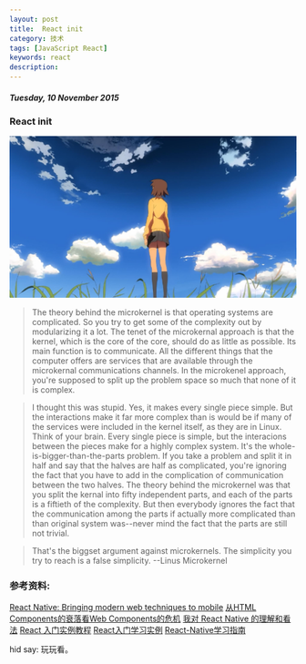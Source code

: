 ```yaml
---
layout: post
title:  React init
category: 技术
tags: [JavaScript React]
keywords: react
description:
---
```


##### Tuesday, 10 November 2015

### React init

![One more time](/../../assets/img/tech/2015/one_more_time_502.JPG)

> The theory behind the microkernel is that operating systems are complicated. So you try to get some of the complexity out by modularizing it a lot. The tenet of the microkernal approach is that the kernel, which is the core of the core, should do as little as possible. Its main function is to communicate. All the different things that the computer offers are services that are available through the microkernal communications channels. In the microkenel approach, you're supposed to split up the problem space so much that none of it is complex.

> I thought this was stupid. Yes, it makes every single piece simple. But the interactions make it far more complex than is would be if many of the services were included in the kernel itself, as they are in Linux. Think of your brain. Every single piece is simple, but the interacions between the pieces make for a highly complex system. It's the whole-is-bigger-than-the-parts problem. If you take a problem and split it in half and say that the halves are half as complicated, you're ignoring the fact that you have to add in the complication of communication between the two halves. The theory behind the microkernel was that you split the kernal into fifty independent parts, and each of the parts is a fiftieth of the complexity. But then everybody ignores the fact that the communication among the parts if actually more complicated than than original system was--never mind the fact that the parts are still not trivial.

> That's the biggset argument against microkernels. The simplicity you try to reach is a false simplicity.
> --Linus Microkernel




### 参考资料:
[React Native: Bringing modern web techniques to mobile](https://code.facebook.com/posts/1014532261909640/react-native-bringing-modern-web-techniques-to-mobile/)
[从HTML Components的衰落看Web Components的危机](http://blog.jobbole.com/77837/)
[我对 React Native 的理解和看法](http://div.io/topic/851?page=1#3453)
[React 入门实例教程](http://www.ruanyifeng.com/blog/2015/03/react.html)
[React入门学习实例](http://www.w3ctech.com/topic/758)
[React-Native学习指南](https://github.com/ele828/react-native-guide)


hid say: 玩玩看。



